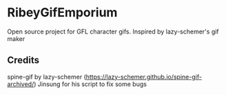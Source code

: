 # RibeyGifEmporium
Open source project for GFL character gifs.
Inspired by lazy-schemer's gif maker

## Credits
spine-gif by lazy-schemer (https://lazy-schemer.github.io/spine-gif-archived/)
Jinsung for his script to fix some bugs

